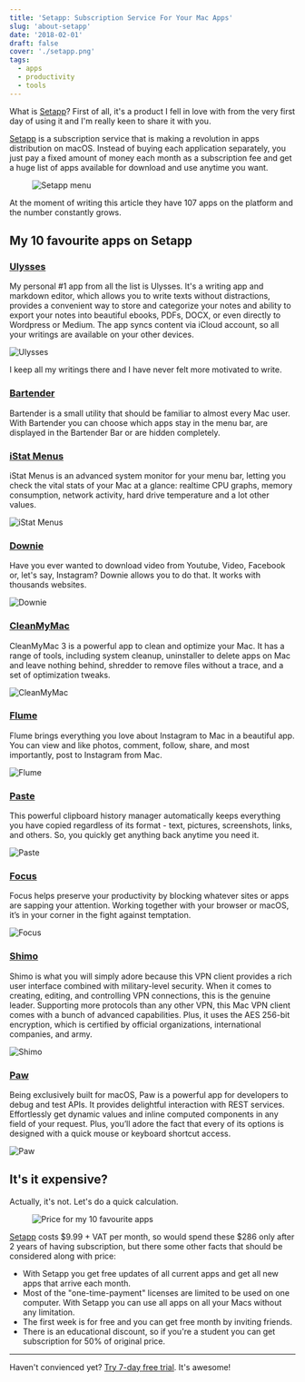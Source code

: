 ```yaml
---
title: 'Setapp: Subscription Service For Your Mac Apps'
slug: 'about-setapp'
date: '2018-02-01'
draft: false
cover: './setapp.png'
tags:
  - apps
  - productivity
  - tools
---
```


What is [Setapp]? First of all, it's a product I fell in love with from the very first day of using it and I'm really keen to share it with you.

[Setapp] is a subscription service that is making a revolution in apps distribution on macOS. Instead of buying each application separately, you just pay a fixed amount of money each month as a subscription fee and get a huge list of apps available for download and use anytime you want.

<figure>
    <img src="./setapp-menu.png" alt="Setapp menu" title="A list of apps is carefully split by categories to enhance search experience">
</figure>

At the moment of writing this article they have 107 apps on the platform and the number constantly grows.

## My 10 favourite apps on Setapp

### [Ulysses]

My personal #1 app from all the list is Ulysses. It's a writing app and markdown editor, which allows you to write texts without distractions, provides a convenient way to store and categorize your notes and ability to export your notes into beautiful ebooks, PDFs, DOCX, or even directly to Wordpress or Medium. The app syncs content via iCloud account, so all your writings are available on your other devices.

![Ulysses](./ulysses.png)

I keep all my writings there and I have never felt more motivated to write.

### [Bartender]

Bartender is a small utility that should be familiar to almost every Mac user. With Bartender you can choose which apps stay in the menu bar, are displayed in the Bartender Bar or are hidden completely.

### [iStat Menus]

iStat Menus is an advanced system monitor for your menu bar, letting you check the vital stats of your Mac at a glance: realtime CPU graphs, memory consumption, network activity, hard drive temperature and a lot other values.

![iStat Menus](./istats-menus.jpg)

### [Downie]

Have you ever wanted to download video from Youtube, Video, Facebook or, let's say, Instagram? Downie allows you to do that. It works with thousands websites.

![Downie](./downie.png)

### [CleanMyMac]

CleanMyMac 3 is a powerful app to clean and optimize your Mac. It has a range of tools, including system cleanup, uninstaller to delete apps on Mac and leave nothing behind, shredder to remove files without a trace, and a set of optimization tweaks.

![CleanMyMac](./clean-my-mac.png)

### [Flume]

Flume brings everything you love about Instagram to Mac in a beautiful app. You can view and like photos, comment, follow, share, and most importantly, post to Instagram from Mac.

![Flume](./flume.png)

### [Paste]

This powerful clipboard history manager automatically keeps everything you have copied regardless of its format - text, pictures, screenshots, links, and others. So, you quickly get anything back anytime you need it.

![Paste](./paste.png)

### [Focus]

Focus helps preserve your productivity by blocking whatever sites or apps are sapping your attention. Working together with your browser or macOS, it’s in your corner in the fight against temptation.

![Focus](./focus.png)

### [Shimo]

Shimo is what you will simply adore because this VPN client provides a rich user interface combined with military-level security. When it comes to creating, editing, and controlling VPN connections, this is the genuine leader. Supporting more protocols than any other VPN, this Mac VPN client comes with a bunch of advanced capabilities. Plus, it uses the AES 256-bit encryption, which is certified by official organizations, international companies, and army.

![Shimo](./shimo.jpg)

### [Paw]

Being exclusively built for macOS, Paw is a powerful app for developers to debug and test APIs. It provides delightful interaction with REST services. Effortlessly get dynamic values and inline computed components in any field of your request. Plus, you’ll adore the fact that every of its options is designed with a quick mouse or keyboard shortcut access.

![Paw](./paw.png)

## It's it expensive?

Actually, it's not. Let's do a quick calculation.

<figure>
    <img src="./setapp-cost.png" alt="Price for my 10 favourite apps" title="Total cost of my favourite apps is $286">
</figure>

[Setapp] costs $9.99 + VAT per month, so would spend these $286 only after 2 years of having subscription, but there some other facts that should be considered along with price:

- With Setapp you get free updates of all current apps and get all new apps that arrive each month.
- Most of the "one-time-payment" licenses are limited to be used on one computer. With Setapp you can use all apps on all your Macs without any limitation.
- The first week is for free and you can get free month by inviting friends.
- There is an educational discount, so if you're a student you can get subscription for 50% of original price.

---

Haven't convienced yet? [Try 7-day free trial](https://go.setapp.com/invite/o3c4i1zc).
It's awesome!

[setapp]: https://go.setapp.com/invite/o3c4i1zc
[bartender]: https://www.macbartender.com/
[ulysses]: https://ulyssesapp.com
[istat menus]: https://bjango.com/mac/istatmenus/
[downie]: https://software.charliemonroe.net/downie.php
[cleanmymac]: https://macpaw.com/cleanmymac
[flume]: https://flumeapp.com/
[paste]: https://pasteapp.me/
[focus]: https://heyfocus.com/
[shimo]: https://www.shimovpn.com/
[paw]: https://paw.cloud/
